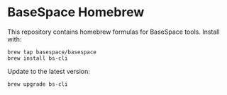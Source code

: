 # BaseSpace Homebrew

This repository contains homebrew formulas for BaseSpace tools. Install with:

    brew tap basespace/basespace
    brew install bs-cli

Update to the latest version:

    brew upgrade bs-cli
